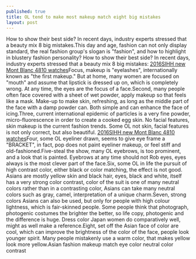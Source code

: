 ```yaml
---
published: true
title: OL tend to make most makeup match eight big mistakes
layout: post
---
```

How to show their best side? In recent days, industry experts stressed that a beauty mix 8 big mistakes.This day and age, fashion can not only display standard, the real fashion group\'s slogan is \"fashion\", and how to highlight in blustery fashion personality? How to show their best side? In recent days, industry experts stressed that a beauty mix 8 big mistakes: [2016SIHH new Mont Blanc 4810 watches](http://www.mkfans.com/2016/01/23/2016sihh-new-mont-blanc-4810-watches/)Focus, makeup is \"eyelashes\", internationally known as \"the first makeup.\" But at home, many women are focused on \"mouth\" and assume that lipstick is dressed up on, which is completely wrong. At any time, the eyes are the focus of a face.Second, many people often face covered with a sheet of wet powder, apply makeup so that feels like a mask. Make-up to make skin, refreshing, as long as the middle part of the face with a damp powder can. Both simple and can enhance the face of icing.Three, current international epidemic of particles is a very fine powder, micro-fluorescence in order to create a cooked egg skin. No facial features, skin makeup is the current fashion trends. Some OL not skin, facial features is not only correct, but also beautiful. [2016SIHH new Mont Blanc 4810 watches](http://www.mkfans.com/2016/01/23/2016sihh-new-mont-blanc-4810-watches/)Four, some OL eyeliner drawn, seems to give eye frame a \"BRACKET\", in fact, pop does not paint eyeliner makeup, or feel stiff and old-fashioned.Five-steal the show, many OL eyebrows, is too prominent, and a look that is painted. Eyebrows at any time should not Rob eyes, eyes always is the most clever part of the face.Six, some OL in life the pursuit of high contrast color, either black or color matching, the effect is not good. Asians are mostly yellow skin and black hair, eyes, black and white, itself has a very strong color contrast, color of the suit is one of many neutral colors rather than in a contrasting color, Asians can take many neutral colors such as gray, camel, interpretation of a unique charm.Seven, strong colors Asians can also be used, but only for people with high colour lightness, which is fair-skinned people. Some people think that photograph, photogenic costumes the brighter the better, so life copy, photogenic and the difference is huge. Dress color Japan women do comparatively well, might as well make a reference.Eight, set off the Asian face of color are cool, which can improve the brightness of the color of the face, people look younger spirit. Many people mistakenly use a warm color, that makes yellow look more yellow.Asian fashion makeup match eye color neutral color contrast